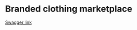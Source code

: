 # Branded clothing marketplace

[Swagger link](http://clothes-marketplace.runasp.net/swagger/index.html)
